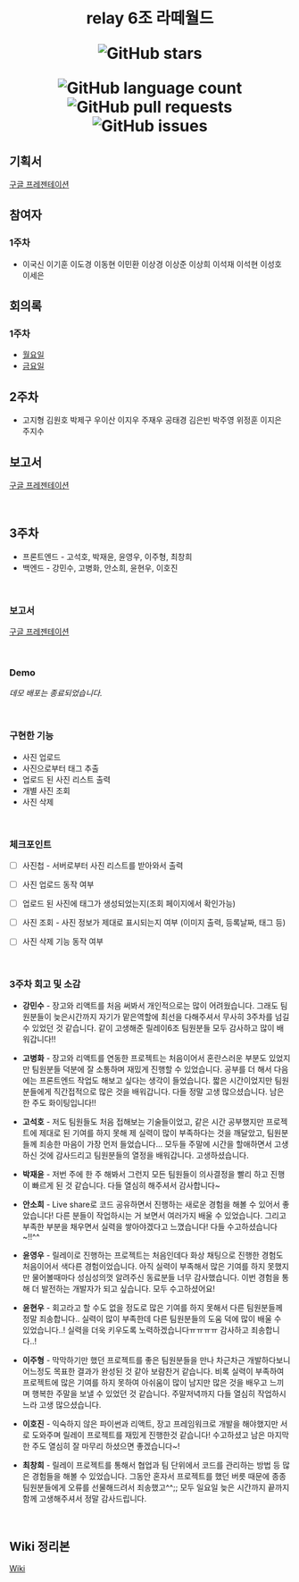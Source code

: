 <h1 align="center">
relay 6조 라떼월드

![GitHub stars](https://img.shields.io/github/stars/boostcamp-2020/relay_06?style=social)

![GitHub language count](https://img.shields.io/github/languages/count/boostcamp-2020/relay_06) ![GitHub pull requests](https://img.shields.io/github/issues-pr/boostcamp-2020/relay_06?color=green) ![GitHub issues](https://img.shields.io/github/issues/boostcamp-2020/relay_06)  

</h1>

## 기획서
[구글 프레젠테이션](https://docs.google.com/presentation/d/1KVMY72W_LfYM90A4zkEgC6fcdEBQH48g6vqVKTmdzu0/edit?usp=sharing)


## 참여자

### 1주차
- 이국신 이기훈 이도경 이동현 이민환 이상경 이상준 이상희 이석재 이석현 이성호 이세은

## 회의록

### 1주차
- [월요일](https://github.com/boostcamp-2020/relay_06/wiki/1%EC%A3%BC%EC%B0%A8-%EB%9D%BC%EB%96%BC-%EC%B1%8C%EB%A6%B0%EC%A7%80)
- [금요일](https://github.com/boostcamp-2020/relay_06/wiki/1%EC%A3%BC%EC%B0%A8-%ED%9A%8C%EC%9D%98%EB%A1%9D)



## 2주차

- 고지형 김원호 박제구 우이산 이지우 주재우 공태경 김은빈 박주영 위정훈 이지은 주지수

## 보고서
[구글 프레젠테이션](https://docs.google.com/presentation/d/12FspZqdx95bm8alaWhPOS-pAS61bdO3rLEU2ICQPA0w/edit#slide=id.p1)



<br>



## 3주차

* 프론트엔드 - 고석호, 박재윤, 윤영우, 이주형, 최창희
* 백엔드 - 강민수, 고병화, 안소희, 윤현우, 이호진



<br>



###  보고서

[구글 프레젠테이션](https://docs.google.com/presentation/d/1dms7SawJlIm04KrfBZuAVmuF2qzYGKMOuQi9eTNyGKs/edit?usp=sharing)



<br>



### Demo

*데모 배포는 종료되었습니다.*



<br>



### 구현한 기능

* 사진 업로드
* 사진으로부터 태그 추출
* 업로드 된 사진 리스트 출력
* 개별 사진 조회
* 사진 삭제



<br>



### 체크포인트

- [ ] 사진첩 - 서버로부터 사진 리스트를 받아와서 출력
- [ ] 사진 업로드 동작 여부
- [ ] 업로드 된 사진에 태그가 생성되었는지(조회 페이지에서 확인가능)
- [ ] 사진 조회 - 사진 정보가 제대로 표시되는지 여부 (이미지 출력, 등록날짜, 태그 등)
- [ ] 사진 삭제 기능 동작 여부



<br>



### 3주차 회고 및 소감

* **강민수** - 장고와 리액트를 처음 써봐서 개인적으로는 많이 어려웠습니다. 그래도 팀원분들이 늦은시간까지 자기가 맡은역할에 최선을 다해주셔서 무사히 3주차를 넘길 수 있었던 것 같습니다. 같이 고생해준 릴레이6조 팀원분들 모두 감사하고 많이 배워갑니다!!

* **고병화** - 장고와 리액트를 연동한 프로젝트는 처음이어서 혼란스러운 부분도 있었지만 팀원분들 덕분에 잘 소통하며 재밌게 진행할 수 있었습니다. 공부를 더 해서 다음에는 프론트엔드 작업도 해보고 싶다는 생각이 들었습니다. 짧은 시간이었지만 팀원분들에게 직간접적으로 많은 것을 배워갑니다. 다들 정말 고생 많으셨습니다. 남은 한 주도 화이팅입니다!!

* **고석호** - 저도 팀원들도 처음 접해보는 기술들이었고, 같은 시간 공부했지만 프로젝트에 제대로 된 기여를 하지 못해 제 실력이 많이 부족하다는 것을 깨달았고, 팀원분들께 죄송한 마음이 가장 먼저 들었습니다...
  모두들 주말에 시간을 할애하면서 고생하신 것에 감사드리고 팀원분들의 열정을 배워갑니다. 고생하셨습니다.

* **박재윤** - 저번 주에 한 주 해봐서 그런지 모든 팀원들이 의사결정을 빨리 하고 진행이 빠르게 된 것 같습니다. 다들 열심히 해주셔서 감사합니다~

* **안소희** - Live share로 코드 공유하면서 진행하는 새로운 경험을 해볼 수 있어서 좋았습니다! 다른 분들이 작업하시는 거 보면서 여러가지 배울 수 있었습니다. 그리고 부족한 부분을 채우면서 실력을 쌓아야겠다고 느꼈습니다! 다들 수고하셨습니다~!!^^

* **윤영우** - 릴레이로 진행하는 프로젝트는 처음인데다 화상 채팅으로 진행한 경험도 처음이어서 색다른 경험이었습니다. 아직 실력이 부족해서 많은 기여를 하지 못했지만 물어볼때마다 성심성의껏 알려주신 동료분들 너무 감사했습니다. 이번 경험을 통해 더 발전하는 개발자가 되고 싶습니다. 모두 수고하셨어요!

* **윤현우** - 회고라고 할 수도 없을 정도로 많은 기여를 하지 못해서 다른 팀원분들께 정말 죄송합니다.. 실력이 많이 부족한데 다른 팀원분들의 도움 덕에 많이 배울 수 있었습니다..! 실력을 더욱 키우도록 노력하겠습니다ㅠㅠㅠㅠ 감사하고 죄송합니다..!

* **이주형** - 막막하기만 했던 프로젝트를 좋은 팀원분들을 만나 차근차근 개발하다보니 어느정도 목표한 결과가 완성된 것 같아 보람찬거 같습니다. 비록 실력이 부족하여 프로젝트에 많은 기여를 하지 못하여 아쉬움이 많이 남지만 많은 것을 배우고 느끼며 행복한 주말을 보낼 수 있었던 것 같습니다. 주말저녁까지 다들 열심히 작업하시느라 고생 많으셨습니다.

* **이호진** - 익숙하지 않은 파이썬과 리액트, 장고 프레임워크로 개발을 해야했지만 서로 도와주며 릴레이 프로젝트를 재밌게 진행한것 같습니다! 수고하셨고 남은 마지막 한 주도 열심히 잘 마무리 하셨으면 좋겠습니다~!

* **최창희** - 릴레이 프로젝트를 통해서 협업과 팀 단위에서 코드를 관리하는 방법 등 많은 경험들을 해볼 수 있었습니다. 그동안 혼자서 프로젝트를 했던 버릇 때문에 종종 팀원분들에게 오류를 선물해드려서 죄송했고^^;; 모두 일요일 늦은 시간까지 끝까지 함께 고생해주셔서 정말 감사드립니다.



<br>



## Wiki 정리본

[Wiki](https://github.com/boostcamp-2020/relay_06/wiki/2020-08-07-2%EC%A3%BC%EC%B0%A8-%EC%9E%90%EC%97%B0%EC%96%B4%EC%B2%98%EB%A6%AC)


